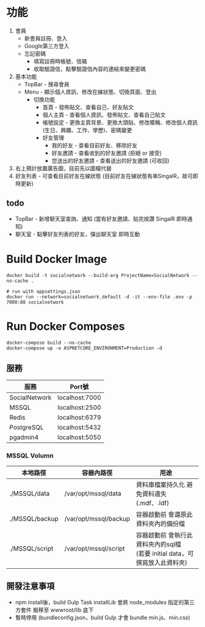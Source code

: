 ﻿# 功能

1. 會員
   * 新會員註冊、登入
   * Google第三方登入
   * 忘記密碼
     * 填寫註冊時帳號、信箱
     * 收取驗證信，點擊驗證信內容的連結來變更密碼
2. 基本功能
   * TopBar - 搜尋會員
   * Menu - 顯示個人資訊、修改在線狀態、切換頁面、登出
     * 切換功能 
       * 首頁 - 發佈貼文、查看自己、好友貼文
       * 個人主頁 - 查看個人資訊、發佈貼文、查看自己貼文
       * 帳號設定 - 更換主頁背景、更換大頭貼、修改暱稱、修改個人資訊(生日、興趣、工作、學歷)、密碼變更
       * 好友管理
         * 我的好友 - 查看目前好友、移除好友
         * 好友邀請 - 查看收到的好友邀請 (拒絕 or 接受)
         * 您送出的好友邀請 - 查看送出的好友邀請 (可收回)
3. 右上預計放置廣告圖，目前先以圖檔代替
4. 好友列表 - 可查看目前好友在線狀態 (目前好友在線狀態有串SingalR，故可即時更新)

## todo
* TopBar - 新增聊天室查詢、通知 (當有好友邀請、貼完按讚 SingalR 即時通知)
* 聊天室 - 點擊好友列表的好友，彈出聊天室 即時互動

# Build Docker Image 
```
docker build -t socialnetwork --build-arg ProjectName=SocialNetwork --no-cache .

# run with appsettings.json 
docker run --network=socialnetwork_default -d -it --env-file .env -p 7000:80 socialnetwork
```

# Run Docker Composes
```
docker-compose build --no-cache
docker-compose up -e ASPNETCORE_ENVIRONMENT=Production -d
```



## 服務

|  服務			| Port號				|
|  ----			| ----				|
| SocialNetwork	| localhost:7000	|
| MSSQL			| localhost:2500	|
| Redis			| localhost:6379	|
| PostgreSQL	| localhost:5432	|
| pgadmin4		| localhost:5050	|

### MSSQL Volumn
|  本地路徑			| 容器內路徑				| 用途				|
|  ----				| ----					| ----				|
| ./MSSQL/data		| /var/opt/mssql/data	| 資料庫檔案持久化 避免資料遺失 (.mdf、.ldf)	|
| ./MSSQL/backup	| /var/opt/mssql/backup	| 容器啟動前 會還原此資料夾內的備份檔	|
| ./MSSQL/script	| /var/opt/mssql/script	| 容器啟動前 會執行此資料夾內的sql檔 <br> (若要 initial data，可撰寫放入此資料夾)	|

## 開發注意事項

- npm install後，build Gulp Task installLib 會將 node_modules 指定的第三方套件 搬移至 wwwroot/lib 底下
- 暫時停用 (bundleconfig.json，build Gulp 才會 bundle min.js、min.css)
